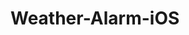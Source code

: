# Weather-Alarm-iOS

<!-- ## 와이어 프레임 <Figma 사용>
> [Weather-Alarm](https://www.figma.com/file/cV2AvbodBLD9J85x3KSndP/weather-alarm) -->
